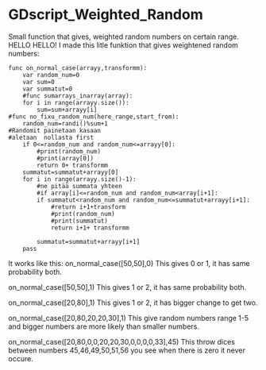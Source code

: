 # GDscript_Weighted_Random
Small function that gives, weighted random numbers on certain range. 
HELLO HELLO! I made this litle funktion that gives weightened random numbers:

	func on_normal_case(arrayy,transformm):
		var random_num=0
		var sum=0
		var summatut=0
		#func sumarrays_inarray(array):
		for i in range(arrayy.size()):
			sum=sum+arrayy[i]
	#func no_fixu_random_num(here_range,start_from):
		random_num=randi()%sum+1
	#Randomit painetaan kasaan
	#aletaan  nollasta first
		if 0<=random_num and random_num<=arrayy[0]:
			#print(random_num)
			#print(array[0])
			return 0+ transformm
		summatut=summatut+arrayy[0]
		for i in range(arrayy.size()-1):
			#ne pitää summata yhteen
			#if array[i]<=random_num and random_num<array[i+1]:
			if summatut<random_num and random_num<=summatut+arrayy[i+1]:
				#return i+1+transform
				#print(random_num)
				#print(summatut)
				return i+1+ transformm

			summatut=summatut+arrayy[i+1]
		pass

It works like this:
on_normal_case([50,50],0)
This gives 0 or 1, it has same probability both.

on_normal_case([50,50],1)
This gives 1 or 2, it has same probability both.

on_normal_case([20,80],1)
This gives 1 or 2, it has bigger change to get two.

on_normal_case([20,80,20,20,30],1)
This give random numbers range 1-5 and bigger numbers are more likely than smaller numbers.

on_normal_case([20,80,0,0,20,20,30,0,0,0,0,33],45)
This throw dices between numbers 45,46,49,50,51,56 you see when there is zero it never occure.

